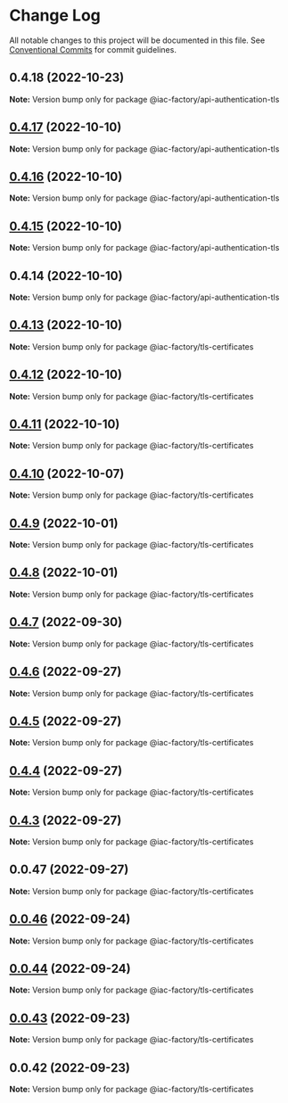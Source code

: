 # Change Log

All notable changes to this project will be documented in this file.
See [Conventional Commits](https://conventionalcommits.org) for commit guidelines.

## 0.4.18 (2022-10-23)

**Note:** Version bump only for package @iac-factory/api-authentication-tls





## [0.4.17](https://github.com/iac-factory/aws-node-utilities/compare/@iac-factory/api-authentication-tls@0.4.16...@iac-factory/api-authentication-tls@0.4.17) (2022-10-10)

**Note:** Version bump only for package @iac-factory/api-authentication-tls





## [0.4.16](https://github.com/iac-factory/aws-node-utilities/compare/@iac-factory/api-authentication-tls@0.4.15...@iac-factory/api-authentication-tls@0.4.16) (2022-10-10)

**Note:** Version bump only for package @iac-factory/api-authentication-tls





## [0.4.15](https://github.com/iac-factory/aws-node-utilities/compare/@iac-factory/api-authentication-tls@0.4.14...@iac-factory/api-authentication-tls@0.4.15) (2022-10-10)

**Note:** Version bump only for package @iac-factory/api-authentication-tls





## 0.4.14 (2022-10-10)

**Note:** Version bump only for package @iac-factory/api-authentication-tls





## [0.4.13](https://github.com/iac-factory/aws-node-utilities/compare/@iac-factory/tls-certificates@0.4.12...@iac-factory/tls-certificates@0.4.13) (2022-10-10)

**Note:** Version bump only for package @iac-factory/tls-certificates





## [0.4.12](https://github.com/iac-factory/aws-node-utilities/compare/@iac-factory/tls-certificates@0.4.11...@iac-factory/tls-certificates@0.4.12) (2022-10-10)

**Note:** Version bump only for package @iac-factory/tls-certificates





## [0.4.11](https://github.com/iac-factory/aws-node-utilities/compare/@iac-factory/tls-certificates@0.4.10...@iac-factory/tls-certificates@0.4.11) (2022-10-10)

**Note:** Version bump only for package @iac-factory/tls-certificates





## [0.4.10](https://github.com/iac-factory/aws-node-utilities/compare/@iac-factory/tls-certificates@0.4.9...@iac-factory/tls-certificates@0.4.10) (2022-10-07)

**Note:** Version bump only for package @iac-factory/tls-certificates





## [0.4.9](https://github.com/iac-factory/aws-node-utilities/compare/@iac-factory/tls-certificates@0.4.8...@iac-factory/tls-certificates@0.4.9) (2022-10-01)

**Note:** Version bump only for package @iac-factory/tls-certificates





## [0.4.8](https://github.com/iac-factory/aws-node-utilities/compare/@iac-factory/tls-certificates@0.4.7...@iac-factory/tls-certificates@0.4.8) (2022-10-01)

**Note:** Version bump only for package @iac-factory/tls-certificates





## [0.4.7](https://github.com/iac-factory/aws-node-utilities/compare/@iac-factory/tls-certificates@0.4.6...@iac-factory/tls-certificates@0.4.7) (2022-09-30)

**Note:** Version bump only for package @iac-factory/tls-certificates





## [0.4.6](https://github.com/iac-factory/aws-node-utilities/compare/@iac-factory/tls-certificates@0.4.5...@iac-factory/tls-certificates@0.4.6) (2022-09-27)

**Note:** Version bump only for package @iac-factory/tls-certificates





## [0.4.5](https://github.com/iac-factory/aws-node-utilities/compare/@iac-factory/tls-certificates@0.4.4...@iac-factory/tls-certificates@0.4.5) (2022-09-27)

**Note:** Version bump only for package @iac-factory/tls-certificates





## [0.4.4](https://github.com/iac-factory/aws-node-utilities/compare/@iac-factory/tls-certificates@0.0.47...@iac-factory/tls-certificates@0.4.4) (2022-09-27)

**Note:** Version bump only for package @iac-factory/tls-certificates





## [0.4.3](https://github.com/iac-factory/aws-node-utilities/compare/@iac-factory/tls-certificates@0.0.47...@iac-factory/tls-certificates@0.4.3) (2022-09-27)

**Note:** Version bump only for package @iac-factory/tls-certificates





## 0.0.47 (2022-09-27)

**Note:** Version bump only for package @iac-factory/tls-certificates





## [0.0.46](git@github.com:iac-factory/aws-node-utilities.git/compare/v0.0.44...v0.0.46) (2022-09-24)

**Note:** Version bump only for package @iac-factory/tls-certificates





## [0.0.44](git@github.com:iac-factory/aws-node-utilities.git/compare/v0.0.43...v0.0.44) (2022-09-24)

**Note:** Version bump only for package @iac-factory/tls-certificates





## [0.0.43](git@github.com:iac-factory/aws-node-utilities.git/compare/v0.0.42...v0.0.43) (2022-09-23)

**Note:** Version bump only for package @iac-factory/tls-certificates





## 0.0.42 (2022-09-23)

**Note:** Version bump only for package @iac-factory/tls-certificates
